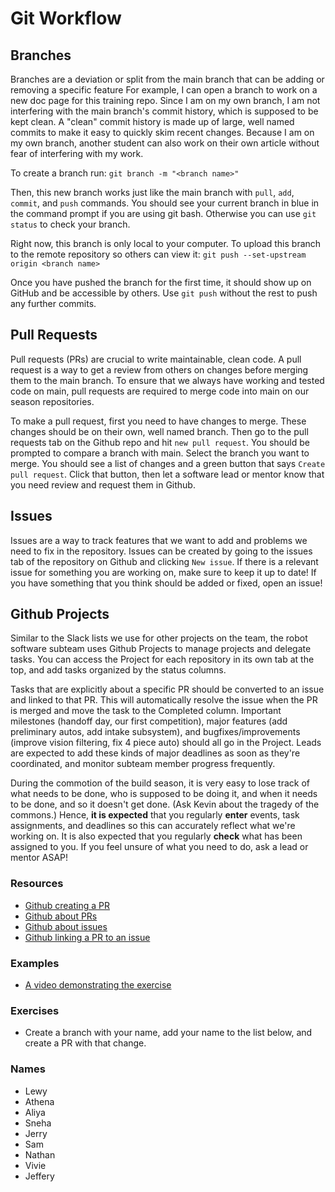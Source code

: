 # Git Workflow

## Branches

Branches are a deviation or split from the main branch that can be adding or removing a specific feature
For example, I can open a branch to work on a new doc page for this training repo.
Since I am on my own branch, I am not interfering with the main branch's commit history, which is supposed to be kept clean.
A "clean" commit history is made up of large, well named commits to make it easy to quickly skim recent changes.
Because I am on my own branch, another student can also work on their own article without fear of interfering with my work.

To create a branch run:
`git branch -m "<branch name>"`

Then, this new branch works just like the main branch with `pull`, `add`, `commit`, and `push` commands.
You should see your current branch in blue in the command prompt if you are using git bash.
Otherwise you can use `git status` to check your branch.

Right now, this branch is only local to your computer.
To upload this branch to the remote repository so others can view it:
`git push --set-upstream origin <branch name>`

Once you have pushed the branch for the first time, it should show up on GitHub and be accessible by others.
Use `git push` without the rest to push any further commits.

## Pull Requests

Pull requests (PRs) are crucial to write maintainable, clean code.
A pull request is a way to get a review from others on changes before merging them to the main branch.
To ensure that we always have working and tested code on main, pull requests are required to merge code into main on our season repositories.

To make a pull request, first you need to have changes to merge.
These changes should be on their own, well named branch.
Then go to the pull requests tab on the Github repo and hit `new pull request`.
You should be prompted to compare a branch with main.
Select the branch you want to merge.
You should see a list of changes and a green button that says `Create pull request`.
Click that button, then let a software lead or mentor know that you need review and request them in Github.

## Issues

Issues are a way to track features that we want to add and problems we need to fix in the repository.
Issues can be created by going to the issues tab of the repository on Github and clicking `New issue`.
If there is a relevant issue for something you are working on, make sure to keep it up to date!
If you have something that you think should be added or fixed, open an issue!

## Github Projects
Similar to the Slack lists we use for other projects on the team, the robot software subteam uses Github Projects to manage projects and delegate tasks.
You can access the Project for each repository in its own tab at the top, and add tasks organized by the status columns.

Tasks that are explicitly about a specific PR should be converted to an issue and linked to that PR.
This will automatically resolve the issue when the PR is merged and move the task to the Completed column.
Important milestones (handoff day, our first competition), major features (add preliminary autos, add intake subsystem), and bugfixes/improvements (improve vision filtering, fix 4 piece auto) should all go in the Project.
Leads are expected to add these kinds of major deadlines as soon as they're coordinated, and monitor subteam member progress frequently.

During the commotion of the build season, it is very easy to lose track of what needs to be done, who is supposed to be doing it, and when it needs to be done, and so it doesn't get done. (Ask Kevin about the tragedy of the commons.)
Hence, **it is expected** that you regularly **enter** events, task assignments, and deadlines so this can accurately reflect what we're working on. 
It is also expected that you regularly **check** what has been assigned to you.
If you feel unsure of what you need to do, ask a lead or mentor ASAP!

### Resources

- [Github creating a PR](https://docs.github.com/en/pull-requests/collaborating-with-pull-requests/proposing-changes-to-your-work-with-pull-requests/creating-a-pull-request)
- [Github about PRs](https://docs.github.com/en/pull-requests/collaborating-with-pull-requests/proposing-changes-to-your-work-with-pull-requests/about-pull-requests?platform=windows)
- [Github about issues](https://docs.github.com/en/issues/tracking-your-work-with-issues/about-issues)
- [Github linking a PR to an issue](https://docs.github.com/en/issues/tracking-your-work-with-issues/linking-a-pull-request-to-an-issue)

### Examples

- [A video demonstrating the exercise](../../Assets/PRDemoVideo.mkv)

### Exercises

- Create a branch with your name, add your name to the list below, and create a PR with that change.

### Names

- Lewy
- Athena
- Aliya
- Sneha
- Jerry
- Sam
- Nathan
- Vivie
- Jeffery
